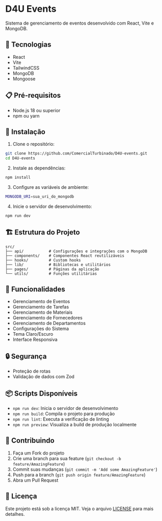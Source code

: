 # D4U Events

Sistema de gerenciamento de eventos desenvolvido com React, Vite e MongoDB.

## 🚀 Tecnologias

- React
- Vite
- TailwindCSS
- MongoDB
- Mongoose

## 📋 Pré-requisitos

- Node.js 18 ou superior
- npm ou yarn

## 🔧 Instalação

1. Clone o repositório:
```bash
git clone https://github.com/ComercialTurbinado/D4U-events.git
cd D4U-events
```

2. Instale as dependências:
```bash
npm install
```

3. Configure as variáveis de ambiente:
```bash
MONGODB_URI=sua_uri_do_mongodb
```

4. Inicie o servidor de desenvolvimento:
```bash
npm run dev
```

## 🏗️ Estrutura do Projeto

```
src/
├── api/           # Configurações e integrações com o MongoDB
├── components/    # Componentes React reutilizáveis
├── hooks/         # Custom hooks
├── lib/           # Bibliotecas e utilitários
├── pages/         # Páginas da aplicação
└── utils/         # Funções utilitárias
```

## 📱 Funcionalidades

- Gerenciamento de Eventos
- Gerenciamento de Tarefas
- Gerenciamento de Materiais
- Gerenciamento de Fornecedores
- Gerenciamento de Departamentos
- Configurações do Sistema
- Tema Claro/Escuro
- Interface Responsiva

## 🔒 Segurança

- Proteção de rotas
- Validação de dados com Zod

## 📦 Scripts Disponíveis

- `npm run dev`: Inicia o servidor de desenvolvimento
- `npm run build`: Compila o projeto para produção
- `npm run lint`: Executa a verificação de linting
- `npm run preview`: Visualiza a build de produção localmente

## 🤝 Contribuindo

1. Faça um Fork do projeto
2. Crie uma branch para sua feature (`git checkout -b feature/AmazingFeature`)
3. Commit suas mudanças (`git commit -m 'Add some AmazingFeature'`)
4. Push para a branch (`git push origin feature/AmazingFeature`)
5. Abra um Pull Request

## 📄 Licença

Este projeto está sob a licença MIT. Veja o arquivo [LICENSE](LICENSE) para mais detalhes.